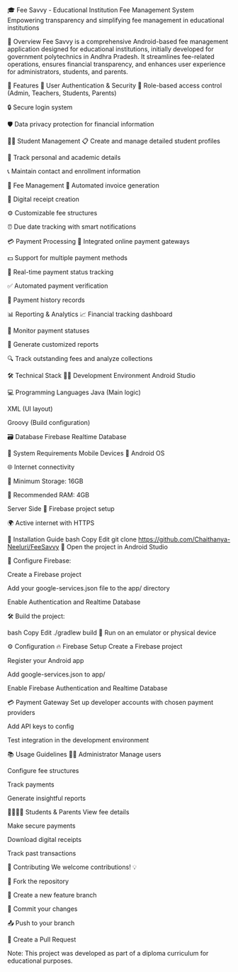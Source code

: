 🎓 Fee Savvy - Educational Institution Fee Management System
Empowering transparency and simplifying fee management in educational institutions

📘 Overview
Fee Savvy is a comprehensive Android-based fee management application designed for educational institutions, initially developed for government polytechnics in Andhra Pradesh. It streamlines fee-related operations, ensures financial transparency, and enhances user experience for administrators, students, and parents.

🌟 Features
🔐 User Authentication & Security
🔑 Role-based access control (Admin, Teachers, Students, Parents)

🔒 Secure login system

🛡️ Data privacy protection for financial information

👨‍🎓 Student Management
📋 Create and manage detailed student profiles

🧾 Track personal and academic details

📞 Maintain contact and enrollment information

💸 Fee Management
🧾 Automated invoice generation

📜 Digital receipt creation

⚙️ Customizable fee structures

⏰ Due date tracking with smart notifications

💳 Payment Processing
💼 Integrated online payment gateways

💵 Support for multiple payment methods

📡 Real-time payment status tracking

✅ Automated payment verification

📜 Payment history records

📊 Reporting & Analytics
📈 Financial tracking dashboard

🧮 Monitor payment statuses

📑 Generate customized reports

🔍 Track outstanding fees and analyze collections

🛠️ Technical Stack
🧑‍💻 Development Environment
Android Studio

💻 Programming Languages
Java (Main logic)

XML (UI layout)

Groovy (Build configuration)

🗃️ Database
Firebase Realtime Database

📱 System Requirements
Mobile Devices
🤖 Android OS

🌐 Internet connectivity

💾 Minimum Storage: 16GB

🧠 Recommended RAM: 4GB

Server Side
🔧 Firebase project setup

🌍 Active internet with HTTPS

🚀 Installation Guide
bash
Copy
Edit
git clone https://github.com/Chaithanya-Neeluri/FeeSavvy
📂 Open the project in Android Studio

🔧 Configure Firebase:

Create a Firebase project

Add your google-services.json file to the app/ directory

Enable Authentication and Realtime Database

🛠️ Build the project:

bash
Copy
Edit
./gradlew build
📱 Run on an emulator or physical device

⚙️ Configuration
🔥 Firebase Setup
Create a Firebase project

Register your Android app

Add google-services.json to app/

Enable Firebase Authentication and Realtime Database

💳 Payment Gateway
Set up developer accounts with chosen payment providers

Add API keys to config

Test integration in the development environment

📚 Usage Guidelines
🧑‍💼 Administrator
Manage users

Configure fee structures

Track payments

Generate insightful reports

👨‍👩‍👧‍👦 Students & Parents
View fee details

Make secure payments

Download digital receipts

Track past transactions

🤝 Contributing
We welcome contributions! 💡

🍴 Fork the repository

🌿 Create a new feature branch

💾 Commit your changes

📤 Push to your branch

📩 Create a Pull Request

Note: This project was developed as part of a diploma curriculum for educational purposes.
